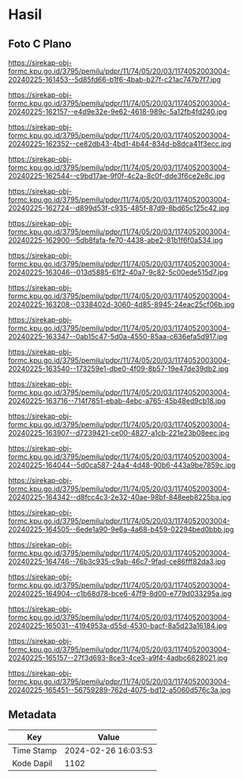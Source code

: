 # Hasil

## Foto C Plano

https://sirekap-obj-formc.kpu.go.id/3795/pemilu/pdpr/11/74/05/20/03/1174052003004-20240225-161453--5d85fd66-b1f6-4bab-b27f-c21ac747b7f7.jpg

https://sirekap-obj-formc.kpu.go.id/3795/pemilu/pdpr/11/74/05/20/03/1174052003004-20240225-162157--e4d9e32e-9e62-4618-989c-5a12fb4fd240.jpg

https://sirekap-obj-formc.kpu.go.id/3795/pemilu/pdpr/11/74/05/20/03/1174052003004-20240225-162352--ce82db43-4bd1-4b44-834d-b8dca41f3ecc.jpg

https://sirekap-obj-formc.kpu.go.id/3795/pemilu/pdpr/11/74/05/20/03/1174052003004-20240225-162544--c9bd17ae-9f0f-4c2a-8c0f-dde3f6ce2e8c.jpg

https://sirekap-obj-formc.kpu.go.id/3795/pemilu/pdpr/11/74/05/20/03/1174052003004-20240225-162724--d899d53f-c935-485f-87d9-8bd65c125c42.jpg

https://sirekap-obj-formc.kpu.go.id/3795/pemilu/pdpr/11/74/05/20/03/1174052003004-20240225-162900--5db8fafa-fe70-4438-abe2-81b1f6f0a534.jpg

https://sirekap-obj-formc.kpu.go.id/3795/pemilu/pdpr/11/74/05/20/03/1174052003004-20240225-163046--013d5885-61f2-40a7-9c82-5c00ede515d7.jpg

https://sirekap-obj-formc.kpu.go.id/3795/pemilu/pdpr/11/74/05/20/03/1174052003004-20240225-163208--0338402d-3060-4d85-8945-24eac25cf06b.jpg

https://sirekap-obj-formc.kpu.go.id/3795/pemilu/pdpr/11/74/05/20/03/1174052003004-20240225-163347--0ab15c47-5d0a-4550-85aa-c636efa5d917.jpg

https://sirekap-obj-formc.kpu.go.id/3795/pemilu/pdpr/11/74/05/20/03/1174052003004-20240225-163540--173259e1-dbe0-4f09-8b57-19e47de39db2.jpg

https://sirekap-obj-formc.kpu.go.id/3795/pemilu/pdpr/11/74/05/20/03/1174052003004-20240225-163716--714f7851-ebab-4ebc-a765-45b48ed9cb18.jpg

https://sirekap-obj-formc.kpu.go.id/3795/pemilu/pdpr/11/74/05/20/03/1174052003004-20240225-163907--d7239421-ce00-4827-a1cb-221e23b08eec.jpg

https://sirekap-obj-formc.kpu.go.id/3795/pemilu/pdpr/11/74/05/20/03/1174052003004-20240225-164044--5d0ca587-24a4-4d48-90b6-443a9be7859c.jpg

https://sirekap-obj-formc.kpu.go.id/3795/pemilu/pdpr/11/74/05/20/03/1174052003004-20240225-164342--d8fcc4c3-2e32-40ae-98bf-848eeb8225ba.jpg

https://sirekap-obj-formc.kpu.go.id/3795/pemilu/pdpr/11/74/05/20/03/1174052003004-20240225-164505--6ede1a90-9e6a-4a68-b459-02294bed0bbb.jpg

https://sirekap-obj-formc.kpu.go.id/3795/pemilu/pdpr/11/74/05/20/03/1174052003004-20240225-164746--76b3c935-c9ab-46c7-9fad-ce86fff82da3.jpg

https://sirekap-obj-formc.kpu.go.id/3795/pemilu/pdpr/11/74/05/20/03/1174052003004-20240225-164904--c1b68d78-bce6-47f9-8d00-e779d033295a.jpg

https://sirekap-obj-formc.kpu.go.id/3795/pemilu/pdpr/11/74/05/20/03/1174052003004-20240225-165031--4194953a-d55d-4530-bacf-8a5d23a16184.jpg

https://sirekap-obj-formc.kpu.go.id/3795/pemilu/pdpr/11/74/05/20/03/1174052003004-20240225-165157--27f3d693-8ce3-4ce3-a9f4-4adbc6628021.jpg

https://sirekap-obj-formc.kpu.go.id/3795/pemilu/pdpr/11/74/05/20/03/1174052003004-20240225-165451--56759289-762d-4075-bd12-a5060d576c3a.jpg


## Metadata

| Key        | Value               |
| ---------- | ------------------- |
| Time Stamp | 2024-02-26 16:03:53 |
| Kode Dapil | 1102                |



